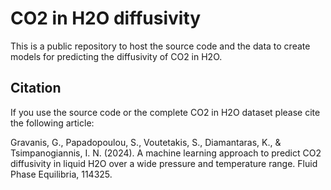 # CO2 in H2O diffusivity

This is a public repository to host the source code and the data to create models for predicting the diffusivity of CO2 in H2O.


## Citation 

If you use the source code or the complete CO2 in H2O dataset please cite the following article:

Gravanis, G., Papadopoulou, S., Voutetakis, S., Diamantaras, K., & Tsimpanogiannis, I. N. (2024). A machine learning approach to predict CO2 diffusivity in liquid H2O over a wide pressure and temperature range. Fluid Phase Equilibria, 114325.

